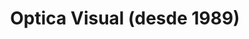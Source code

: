 ---
title: "Optica Visual (desde 1989)"
url: /asuncion-paraguay/optica-visual-desde-1989-estados-unidos-19/
shop: Optiker
---